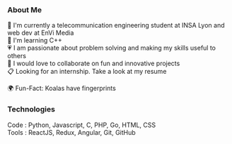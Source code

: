 ### About Me

🔭 I'm currently a telecommunication engineering student at INSA Lyon and web dev at EnVi Media  
🌱 I'm learning C++  
💗 I am passionate about problem solving and making my skills useful to others  
👐 I would love to collaborate on fun and innovative projects  
📋 Looking for an internship. Take a look at my resume  
  
🌍 Fun-Fact: Koalas have fingerprints  

### Technologies

Code : Python, Javascript, C, PHP, Go, HTML, CSS  
Tools : ReactJS, Redux, Angular, Git, GitHub  
